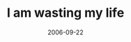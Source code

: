 ---
layout: base.njk
title : 'I am wasting my life' 
view_title : 'I am wasting my life' 
year : '2006' 
date : '2006-09-22' 
img_file : '/drawing/iamwastingmylife.png' 
html_file : 'iamwastingmylife' 
next_html : 'youguysmakemehappy.html' 
year_order : '258' 
permalink : "title/{{html_file}}.html"
---